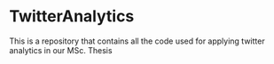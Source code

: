 # TwitterAnalytics
This is a repository that contains all the code used for applying twitter analytics in our MSc. Thesis
